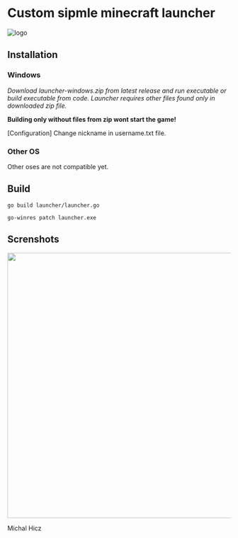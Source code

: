 # Custom sipmle minecraft launcher

![logo](https://i.imgur.com/ZTLvKhH.png)

## Installation
### Windows
*Download launcher-windows.zip from latest release and run executable or build executable from code.
Launcher requires other files found only in downloaded zip file.*

**Building only without files from zip wont start the game!**

[Configuration]
Change nickname in username.txt file.

### Other OS
Other oses are not compatible yet.

## Build 
```
go build launcher/launcher.go
```
```
go-winres patch launcher.exe
```

## Screnshots
<img src="https://i.imgur.com/8nJu9Sj.png" width="600">


Michal Hicz
